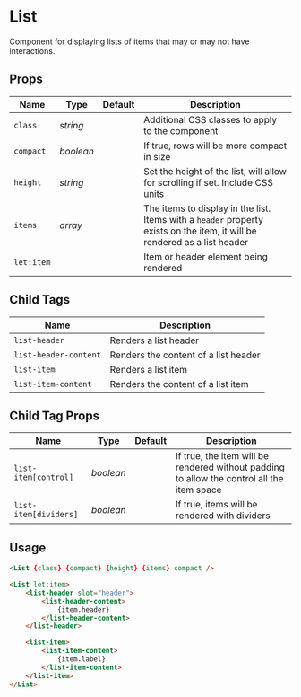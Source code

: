 # List
Component for displaying lists of items that may or may not have interactions.

## Props
| Name | Type | Default | Description |
| --- | --- | --- | --- |
| `class` | _string_ | | Additional CSS classes to apply to the component
| `compact` | _boolean_ | | If true, rows will be more compact in size
| `height` | _string_ | | Set the height of the list, will allow for scrolling if set. Include CSS units
| `items` | _array_ | | The items to display in the list. Items with a `header` property exists on the item, it will be rendered as a list header
| `let:item` | | | Item or header element being rendered

## Child Tags
| Name | Description |
| --- | --- |
| `list-header` | Renders a list header
| `list-header-content` | Renders the content of a list header
| `list-item` | Renders a list item
| `list-item-content` | Renders the content of a list item

## Child Tag Props
| Name | Type | Default | Description |
| --- | --- | --- | --- |
| `list-item[control]` | _boolean_ | | If true, the item will be rendered without padding to allow the control all the item space
| `list-item[dividers]` | _boolean_ | | If true, items will be rendered with dividers

## Usage
```html
<List {class} {compact} {height} {items} compact />

<List let:item>
    <list-header slot="header">
        <list-header-content>
            {item.header}
        </list-header-content>
    </list-header>

    <list-item>
        <list-item-content>
            {item.label}
        </list-item-content>
    </list-item>
</List>
```
